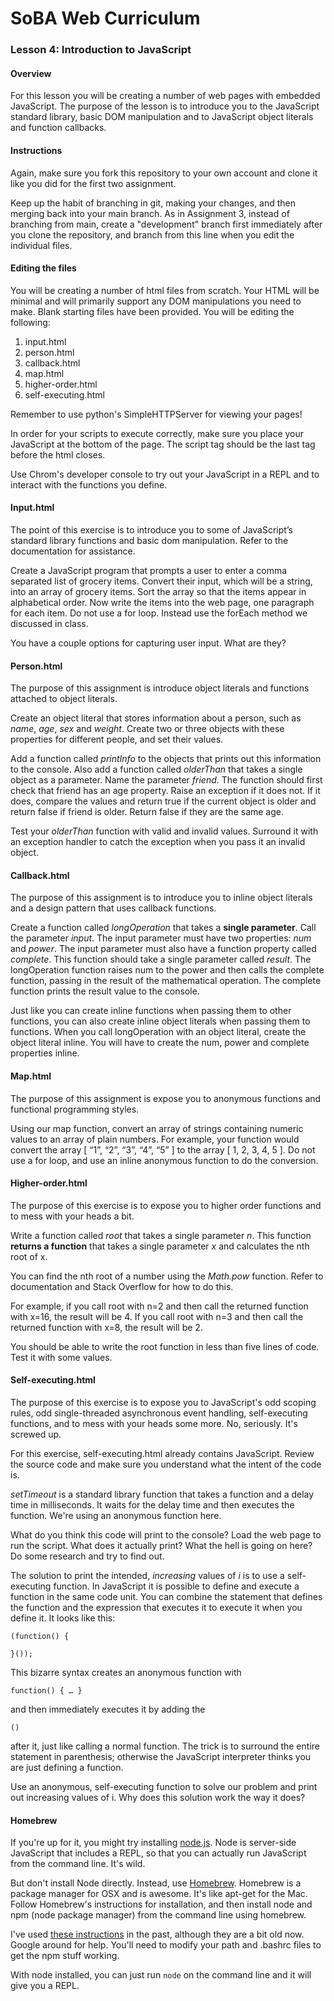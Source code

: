 
# SoBA Web Curriculum

### Lesson 4: Introduction to JavaScript


#### Overview

For this lesson you will be creating a number of web pages with embedded JavaScript. The purpose of the lesson is to introduce you to the JavaScript standard library, basic DOM manipulation and to JavaScript object literals and function callbacks.

#### Instructions

Again, make sure you fork this repository to your own account and clone it like you did for the first two assignment.

Keep up the habit of branching in git, making your changes, and then merging back into your main branch. As in Assignment 3, instead of branching from main, create a "development" branch first immediately after you clone the repository, and branch from this line when you edit the individual files.

#### Editing the files

You will be creating a number of html files from scratch. Your HTML will be minimal and will primarily support any DOM manipulations you need to make. Blank starting files have been provided. You will be editing the following:

1. input.html
2. person.html
3. callback.html
4. map.html
5. higher-order.html
6. self-executing.html

Remember to use python's SimpleHTTPServer for viewing your pages!

In order for your scripts to execute correctly, make sure you place your JavaScript at the bottom of the page. The script tag should be the last tag before the html closes.

Use Chrom's developer console to try out your JavaScript in a REPL and to interact with the functions you define.

#### Input.html

The point of this exercise is to introduce you to some of JavaScript’s standard library functions and basic dom manipulation. Refer to the documentation for assistance.

Create a JavaScript program that prompts a user to enter a comma separated list of grocery items. Convert their input, which will be a string, into an array of grocery items. Sort the array so that the items appear in alphabetical order. Now write the items into the web page, one paragraph for each item. Do not use a for loop. Instead use the forEach method we discussed in class.You have a couple options for capturing user input. What are they?
#### Person.html

The purpose of this assignment is introduce object literals and functions attached to object literals.
Create an object literal that stores information about a person, such as *name*, *age*, *sex* and *weight*. Create two or three objects with these properties for different people, and set their values.Add a function called *printInfo* to the objects that prints out this information to the console. Also add a function called *olderThan* that takes a single object as a parameter. Name the parameter *friend*. The function should first check that friend has an age property. Raise an exception if it does not. If it does, compare the values and return true if the current object is older and return false if friend is older. Return false if they are the same age.
Test your *olderThan* function with valid and invalid values. Surround it with an exception handler to catch the exception when you pass it an invalid object.
#### Callback.html

The purpose of this assignment is to introduce you to inline object literals and a design pattern that uses callback functions.Create a function called *longOperation* that takes a **single parameter**. Call the parameter *input*. The input parameter must have two properties: *num* and *power*. The input parameter must also have a function property called *complete*. This function should take a single parameter called *result*. The longOperation function raises num to the power and then calls the complete function, passing in the result of the mathematical operation. The complete function prints the result value to the console.Just like you can create inline functions when passing them to other functions, you can also create inline object literals when passing them to functions. When you call longOperation with an object literal, create the object literal inline. You will have to create the num, power and complete properties inline.#### Map.html

The purpose of this assignment is expose you to anonymous functions and functional programming styles.

Using our map function, convert an array of strings containing numeric values to an array of plain numbers. For example, your function would convert the array [ “1”, “2”, “3”, “4”, “5” ] to the array [ 1, 2, 3, 4, 5 ]. Do not use a for loop, and use an inline anonymous function to do the conversion.

#### Higher-order.html

The purpose of this exercise is to expose you to higher order functions and to mess with your heads a bit.

Write a function called *root* that takes a single parameter *n*. This function **returns a function** that takes a single parameter *x* and calculates the nth root of x.You can find the nth root of a number using the *Math.pow* function. Refer to documentation and Stack Overflow for how to do this.For example, if you call root with n=2 and then call the returned function with x=16, the result will be 4. If you call root with n=3 and then call the returned function with x=8, the result will be 2.You should be able to write the root function in less than five lines of code. Test it with some values.#### Self-executing.html
The purpose of this exercise is to expose you to JavaScript's odd scoping rules, odd single-threaded asynchronous event handling, self-executing functions, and to mess with your heads some more. No, seriously. It's screwed up.
For this exercise, self-executing.html already contains JavaScript. Review the source code and make sure you understand what the intent of the code is. *setTimeout* is a standard library function that takes a function and a delay time in milliseconds. It waits for the delay time and then executes the function. We're using an anonymous function here.What do you think this code will print to the console? Load the web page to run the script. What does it actually print? What the hell is going on here? Do some research and try to find out.
The solution to print the intended, *increasing* values of *i* is to use a self-executing function. In JavaScript it is possible to define and execute a function in the same code unit. You can combine the statement that defines the function and the expression that executes it to execute it when you define it. It looks like this:
	(function() {
	}());
This bizarre syntax creates an anonymous function with 
	function() { … } 
and then immediately executes it by adding the 
	() 
after it, just like calling a normal function. The trick is to surround the entire statement in parenthesis; otherwise the JavaScript interpreter thinks you are just defining a function.
Use an anonymous, self-executing function to solve our problem and print out increasing values of i. Why does this solution work the way it does?
#### Homebrew
If you're up for it, you might try installing [node.js](http://nodejs.org/). Node is server-side JavaScript that includes a REPL, so that you can actually run JavaScript from the command line. It's wild.
But don't install Node directly. Instead, use [Homebrew](http://brew.sh/). Homebrew is a package manager for OSX and is awesome. It's like apt-get for the Mac. Follow Homebrew's instructions for installation, and then install node and npm (node package manager) from the command line using homebrew.
I've used [these instructions](http://shapeshed.com/setting-up-nodejs-and-npm-on-mac-osx/) in the past, although they are a bit old now. Google around for help. You'll need to modify your path and .bashrc files to get the npm stuff working.
With node installed, you can just run `node` on the command line and it will give you a REPL.